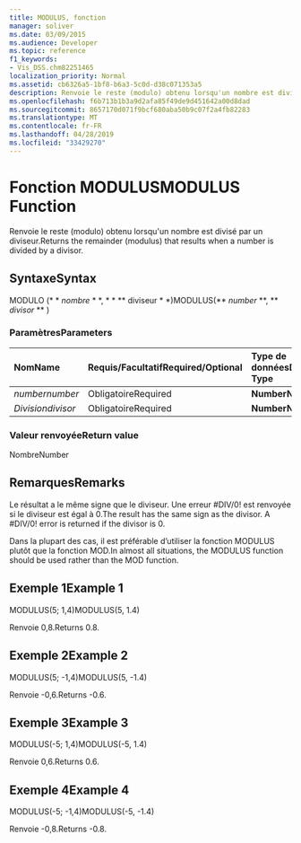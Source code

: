 ```yaml
---
title: MODULUS, fonction
manager: soliver
ms.date: 03/09/2015
ms.audience: Developer
ms.topic: reference
f1_keywords:
- Vis_DSS.chm82251465
localization_priority: Normal
ms.assetid: cb6326a5-1bf8-b6a3-5c0d-d38c071353a5
description: Renvoie le reste (modulo) obtenu lorsqu'un nombre est divisé par un diviseur.
ms.openlocfilehash: f6b713b1b3a9d2afa85f49de9d451642a00d8dad
ms.sourcegitcommit: 8657170d071f9bcf680aba50b9c07f2a4fb82283
ms.translationtype: MT
ms.contentlocale: fr-FR
ms.lasthandoff: 04/28/2019
ms.locfileid: "33429270"
---
```

# <a name="modulus-function"></a><span data-ttu-id="2189b-103">Fonction MODULUS</span><span class="sxs-lookup"><span data-stu-id="2189b-103">MODULUS Function</span></span>

<span data-ttu-id="2189b-104">Renvoie le reste (modulo) obtenu lorsqu'un nombre est divisé par un diviseur.</span><span class="sxs-lookup"><span data-stu-id="2189b-104">Returns the remainder (modulus) that results when a number is divided by a divisor.</span></span>
  
## <a name="syntax"></a><span data-ttu-id="2189b-105">Syntaxe</span><span class="sxs-lookup"><span data-stu-id="2189b-105">Syntax</span></span>

<span data-ttu-id="2189b-106">MODULO (\* \* *nombre* \* \*, \* \* \*\* diviseur \* \*)</span><span class="sxs-lookup"><span data-stu-id="2189b-106">MODULUS(\*\* *number* \*\*, \*\* *divisor* \*\* )</span></span> 
  
### <a name="parameters"></a><span data-ttu-id="2189b-107">Paramètres</span><span class="sxs-lookup"><span data-stu-id="2189b-107">Parameters</span></span>

|<span data-ttu-id="2189b-108">**Nom**</span><span class="sxs-lookup"><span data-stu-id="2189b-108">**Name**</span></span>|<span data-ttu-id="2189b-109">**Requis/Facultatif**</span><span class="sxs-lookup"><span data-stu-id="2189b-109">**Required/Optional**</span></span>|<span data-ttu-id="2189b-110">**Type de données**</span><span class="sxs-lookup"><span data-stu-id="2189b-110">**Data Type**</span></span>|<span data-ttu-id="2189b-111">**Description**</span><span class="sxs-lookup"><span data-stu-id="2189b-111">**Description**</span></span>|
|:-----|:-----|:-----|:-----|
| <span data-ttu-id="2189b-112">_number_</span><span class="sxs-lookup"><span data-stu-id="2189b-112">_number_</span></span> <br/> |<span data-ttu-id="2189b-113">Obligatoire</span><span class="sxs-lookup"><span data-stu-id="2189b-113">Required</span></span>  <br/> |<span data-ttu-id="2189b-114">**Number**</span><span class="sxs-lookup"><span data-stu-id="2189b-114">**Number**</span></span> <br/> |<span data-ttu-id="2189b-115">Dividende</span><span class="sxs-lookup"><span data-stu-id="2189b-115">The dividend.</span></span>  <br/> |
| <span data-ttu-id="2189b-116">_Division_</span><span class="sxs-lookup"><span data-stu-id="2189b-116">_divisor_</span></span> <br/> |<span data-ttu-id="2189b-117">Obligatoire</span><span class="sxs-lookup"><span data-stu-id="2189b-117">Required</span></span>  <br/> |<span data-ttu-id="2189b-118">**Number**</span><span class="sxs-lookup"><span data-stu-id="2189b-118">**Number**</span></span> <br/> |<span data-ttu-id="2189b-119">Diviseur</span><span class="sxs-lookup"><span data-stu-id="2189b-119">The divisor.</span></span>  <br/> |
   
### <a name="return-value"></a><span data-ttu-id="2189b-120">Valeur renvoyée</span><span class="sxs-lookup"><span data-stu-id="2189b-120">Return value</span></span>

<span data-ttu-id="2189b-121">Nombre</span><span class="sxs-lookup"><span data-stu-id="2189b-121">Number</span></span>
  
## <a name="remarks"></a><span data-ttu-id="2189b-122">Remarques</span><span class="sxs-lookup"><span data-stu-id="2189b-122">Remarks</span></span>

<span data-ttu-id="2189b-p101">Le résultat a le même signe que le diviseur. Une erreur #DIV/0! est renvoyée si le diviseur est égal à 0.</span><span class="sxs-lookup"><span data-stu-id="2189b-p101">The result has the same sign as the divisor. A #DIV/0! error is returned if the divisor is 0.</span></span> 
  
<span data-ttu-id="2189b-126">Dans la plupart des cas, il est préférable d’utiliser la fonction MODULUS plutôt que la fonction MOD.</span><span class="sxs-lookup"><span data-stu-id="2189b-126">In almost all situations, the MODULUS function should be used rather than the MOD function.</span></span> 
  
## <a name="example-1"></a><span data-ttu-id="2189b-127">Exemple 1</span><span class="sxs-lookup"><span data-stu-id="2189b-127">Example 1</span></span>

<span data-ttu-id="2189b-128">MODULUS(5; 1,4)</span><span class="sxs-lookup"><span data-stu-id="2189b-128">MODULUS(5, 1.4)</span></span>
  
<span data-ttu-id="2189b-129">Renvoie 0,8.</span><span class="sxs-lookup"><span data-stu-id="2189b-129">Returns 0.8.</span></span>
  
## <a name="example-2"></a><span data-ttu-id="2189b-130">Exemple 2</span><span class="sxs-lookup"><span data-stu-id="2189b-130">Example 2</span></span>

<span data-ttu-id="2189b-131">MODULUS(5; -1,4)</span><span class="sxs-lookup"><span data-stu-id="2189b-131">MODULUS(5, -1.4)</span></span>
  
<span data-ttu-id="2189b-132">Renvoie -0,6.</span><span class="sxs-lookup"><span data-stu-id="2189b-132">Returns -0.6.</span></span>
  
## <a name="example-3"></a><span data-ttu-id="2189b-133">Exemple 3</span><span class="sxs-lookup"><span data-stu-id="2189b-133">Example 3</span></span>

<span data-ttu-id="2189b-134">MODULUS(-5; 1,4)</span><span class="sxs-lookup"><span data-stu-id="2189b-134">MODULUS(-5, 1.4)</span></span>
  
<span data-ttu-id="2189b-135">Renvoie 0,6.</span><span class="sxs-lookup"><span data-stu-id="2189b-135">Returns 0.6.</span></span>
  
## <a name="example-4"></a><span data-ttu-id="2189b-136">Exemple 4</span><span class="sxs-lookup"><span data-stu-id="2189b-136">Example 4</span></span>

<span data-ttu-id="2189b-137">MODULUS(-5; -1,4)</span><span class="sxs-lookup"><span data-stu-id="2189b-137">MODULUS(-5, -1.4)</span></span>
  
<span data-ttu-id="2189b-138">Renvoie -0,8.</span><span class="sxs-lookup"><span data-stu-id="2189b-138">Returns -0.8.</span></span>
  

